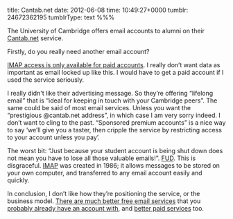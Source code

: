 title: Cantab.net
date: 2012-06-08
time: 10:49:27+0000
tumblr: 24672362195
tumblrType: text
%%%


The University of Cambridge offers email accounts to alumni on their [Cantab.net](http://www.cantab.net/) service.

Firstly, do you really need another email account?

[IMAP access is only available for paid accounts](http://www.cantab.net/content/help/priceList.php). I really don’t want data as important as email locked up like this. I would have to get a paid account if I used the service seriously.

I really didn't like their advertising message. So they’re offering “lifelong email” that is “ideal for keeping in touch with your Cambridge peers”. The same could be said of most email services. Unless you want the “prestigious @cantab.net address”, in which case I am very sorry indeed. I don’t want to cling to the past. “Sponsored premium accounts” is a nice way to say ‘we’ll give you a taster, then cripple the service by restricting access to your account unless you pay’.

The worst bit: “Just because your student account is being shut down does not mean you have to lose all those valuable emails!”. [FUD][FUD]. This is disgraceful. [IMAP](http://en.wikipedia.org/wiki/Internet_Message_Access_Protocol) was created in 1986; it allows messages to be stored on your own computer, and transferred to any email account easily and quickly.

In conclusion, I don’t like how they’re positioning the service, or the business model. [There are much better free email services][iC] that you [probably already have an account with][GM], and [better paid services][FM] too.

[FUD]: http://en.wikipedia.org/wiki/Fear,_uncertainty_and_doubt
[iC]: https://www.icloud.com/
[GM]: http://mail.google.com/mail/
[FM]: http://www.fastmail.fm/
